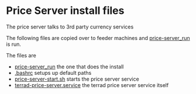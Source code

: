 # Price Server install files
The price server talks to 3rd party currency services

The following files are copied over to feeder machines and [price-server_run](./price-server_run.sh) is run.

The files are 
* [price-server_run](./price-server_run.sh) the one that does the install
* [.bashrc](./.bashrc) setups up default paths
* [price-server-start.sh](./price-server-start.sh) starts the price server service
* [terrad-price-server.service](./terrad-price-server.service) the terrad price server service itself
